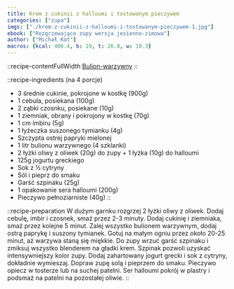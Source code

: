 ```yaml
---
title: Krem z cukinii z halloumi i tostowanym pieczywem
categories: ["zupa"]
imgs: ["./krem-z-cukinii-z-halloumi-i-tostowanym-pieczywem-1.jpg"]
ebook: ["Rozgrzewające zupy wersja jesienno-zimowa"]
author: ["Michał Kot"]
macros: {kcal: 406.4, b: 19, t: 26.8, w: 18.3}
---
```


::recipe-contentFullWidth
[Bulion-warzywny](/bulion-warzywny)
::

::recipe-ingredients
 (na 4 porcje)
- 3 średnie cukinie, pokrojone w kostkę (900g)
- 1 cebula, posiekana (100g)
- 2 ząbki czosnku, posiekane (10g)
- 1 ziemniak, obrany i pokrojony w kostkę (70g)
- 1 cm imbiru (5g)
- 1 łyżeczka suszonego tymianku (4g)
- Szczypta ostrej papryki mielonej
- 1 litr bulionu warzywnego (4 szklanki)
- 2 łyżki oliwy z oliwek (20g) do zupy + 1 łyżka (10g) do halloumi
- 125g jogurtu greckiego
- Sok z ½ cytryny
- Sól i pieprz do smaku
- Garść szpinaku (25g)
- 1 opakowanie sera halloumi (200g)
- Pieczywo pełnoziarniste (40g)
::


::recipe-preparation
W dużym garnku rozgrzej 2 łyżki oliwy z oliwek. Dodaj cebulę, imbir i czosnek, smaż przez 2-3 minuty. Dodaj cukinię i ziemniaka, smaż przez kolejne 5 minut. Zalej wszystko bulionem warzywnym, dodaj ostrą paprykę i suszony tymianek. Gotuj na małym ogniu przez około 20-25 minut, aż warzywa staną się miękkie. Do zupy wrzuć garść szpinaku i zmiksuj wszystko blenderem na gładki krem. Szpinak pozwoli uzyskać intensywniejszy kolor zupy. Dodaj zahartowany jogurt grecki i sok z cytryny, dokładnie wymieszaj. Dopraw zupę solą i pieprzem do smaku. Pieczywo opiecz w tosterze lub na suchej patelni. Ser halloumi pokrój w plastry i podsmaż na patelni na pozostałej oliwie.
::


